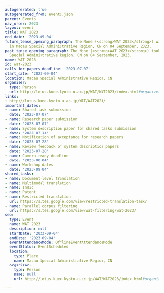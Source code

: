 ```yaml
---
autogenerated: true
autogenerated_from: events.json
parent: Events
nav_order: 2023
layout: event
title: WAT 2023
end_date: '2023-09-04'
future_tense_opening_paragraph: The None (<strong>WAT 2023</strong>) will take place
  in Macau Special Administrative Region, CN on 04 September, 2023.
past_tense_opening_paragraph: The None (<strong>WAT 2023</strong>) took place in Macau
  Special Administrative Region, CN on 04 September, 2023.
name: WAT 2023
id: wat-2023
calls_for_papers_deadline: '2023-07-07'
start_date: '2023-09-04'
location: Macau Special Administrative Region, CN
organizer:
  type: Person
  url: http://lotus.kuee.kyoto-u.ac.jp/WAT/WAT2023/index.html#organizers.html
links:
- http://lotus.kuee.kyoto-u.ac.jp/WAT/WAT2023/
important_dates:
- name: Shared task submission
  date: '2023-07-07'
- name: Research paper submission
  date: '2023-07-07'
- name: System description paper for shared tasks submission
  date: '2023-07-14'
- name: Notification of acceptance for research papers
  date: '2023-07-28'
- name: Review feedback of system description papers
  date: '2023-07-28'
- name: Camera-ready deadline
  date: '2023-08-04'
- name: Workshop dates
  date: '2023-09-04'
shared_tasks:
- name: Document-level translation
- name: Multimodal translation
- name: Indic
- name: Patent
- name: Restricted translation
  url: https://sites.google.com/view/restricted-translation-task/
- name: Parallel corpus filtering
  url: https://sites.google.com/view/wat-filtering/wat-2023/
seo:
  type: Event
  name: WAT 2023
  description: null
  startDate: '2023-09-04'
  endDate: '2023-09-04'
  eventAttendanceMode: OfflineEventAttendanceMode
  eventStatus: EventScheduled
  location:
    type: Place
    name: Macau Special Administrative Region, CN
  organizer:
    type: Person
    name: null
    url: http://lotus.kuee.kyoto-u.ac.jp/WAT/WAT2023/index.html#organizers.html

---
```


